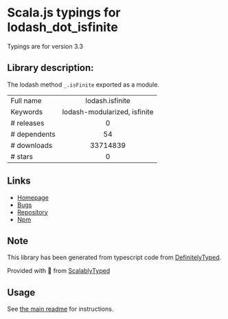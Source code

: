 
# Scala.js typings for lodash_dot_isfinite

Typings are for version 3.3

## Library description:
The lodash method `_.isFinite` exported as a module.

|                    |                 |
| ------------------ | :-------------: |
| Full name          | lodash.isfinite |
| Keywords           | lodash-modularized, isfinite |
| # releases         | 0 |
| # dependents       | 54 |
| # downloads        | 33714839 |
| # stars            | 0 |

## Links
- [Homepage](https://lodash.com/)
- [Bugs](https://github.com/lodash/lodash/issues)
- [Repository](https://github.com/lodash/lodash)
- [Npm](https://www.npmjs.com/package/lodash.isfinite)
    


## Note
This library has been generated from typescript code from [DefinitelyTyped](https://definitelytyped.org).

Provided with :purple_heart: from [ScalablyTyped](https://github.com/oyvindberg/ScalablyTyped)

## Usage
See [the main readme](../../readme.md) for instructions.


